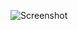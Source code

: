 ![Screenshot](https://raw.githubusercontent.com/Cryakl/Ultimate-RAT-Collection/refs/heads/main/Amiboide/Amiboide%20Uploader%201.0/Screenshot.png)
